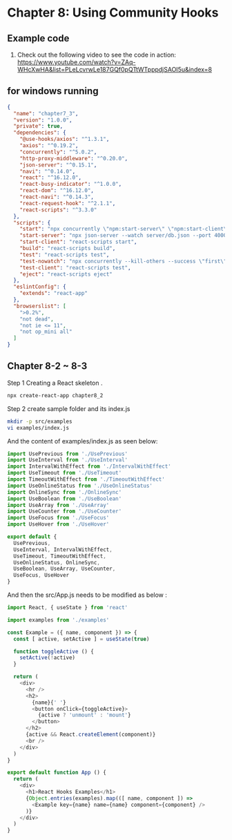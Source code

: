 # Chapter 8: Using Community Hooks

## Example code

1. Check out the following video to see the code in  action:
https://www.youtube.com/watch?v=ZAq-WHcXwHA&list=PLeLcvrwLe187GQf0pQTtWTpppdjSAOI5u&index=8



## for windows running

```json
{
  "name": "chapter7_3",
  "version": "1.0.0",
  "private": true,
  "dependencies": {
    "@use-hooks/axios": "^1.3.1",
    "axios": "^0.19.2",
    "concurrently": "^5.0.2",
    "http-proxy-middleware": "^0.20.0",
    "json-server": "^0.15.1",
    "navi": "^0.14.0",
    "react": "^16.12.0",
    "react-busy-indicator": "^1.0.0",
    "react-dom": "^16.12.0",
    "react-navi": "^0.14.3",
    "react-request-hook": "^2.1.1",
    "react-scripts": "^3.3.0"
  },
  "scripts": {
    "start": "npx concurrently \"npm:start-server\" \"npm:start-client\"",
    "start-server": "npx json-server --watch server/db.json --port 4000 --routes server/routes.json",
    "start-client": "react-scripts start",
    "build": "react-scripts build",
    "test": "react-scripts test",
    "test-nowatch": "npx concurrently --kill-others --success \"first\" \"npm:start-server\" \"npm:test-client -- --watchAll=false\"",
    "test-client": "react-scripts test",
    "eject": "react-scripts eject"
  },
  "eslintConfig": {
    "extends": "react-app"
  },
  "browserslist": [
    ">0.2%",
    "not dead",
    "not ie <= 11",
    "not op_mini all"
  ]
}
```

## Chapter 8-2 ~ 8-3

Step 1  Creating a React skeleton .

```bash
npx create-react-app chapter8_2
```

Step 2 create sample folder and its index.js

```bash
mkdir -p src/examples
vi examples/index.js
```

And the content of examples/index.js as seen below:

```js
import UsePrevious from './UsePrevious'
import UseInterval from './UseInterval'
import IntervalWithEffect from './IntervalWithEffect'
import UseTimeout from './UseTimeout'
import TimeoutWithEffect from './TimeoutWithEffect'
import UseOnlineStatus from './UseOnlineStatus'
import OnlineSync from './OnlineSync'
import UseBoolean from './UseBoolean'
import UseArray from './UseArray'
import UseCounter from './UseCounter'
import UseFocus from './UseFocus'
import UseHover from './UseHover'

export default {
  UsePrevious,
  UseInterval, IntervalWithEffect,
  UseTimeout, TimeoutWithEffect,
  UseOnlineStatus, OnlineSync,
  UseBoolean, UseArray, UseCounter,
  UseFocus, UseHover
}
```

And then the src/App.js needs to be modified as below :

```js
import React, { useState } from 'react'

import examples from './examples'

const Example = ({ name, component }) => {
  const [ active, setActive ] = useState(true)

  function toggleActive () {
    setActive(!active)
  }

  return (
    <div>
      <hr />
      <h2>
        {name}{' '}
        <button onClick={toggleActive}>
          {active ? 'unmount' : 'mount'}
        </button>
      </h2>
      {active && React.createElement(component)}
      <br />
    </div>
  )
}

export default function App () {
  return (
    <div>
      <h1>React Hooks Examples</h1>
      {Object.entries(examples).map(([ name, component ]) =>
        <Example key={name} name={name} component={component} />
      )}
    </div>
  )
}
```